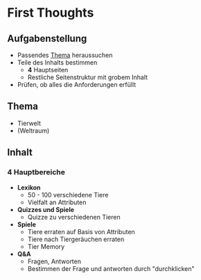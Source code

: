 # First Thoughts

## Aufgabenstellung
- Passendes [Thema](#thema) heraussuchen
- Teile des Inhalts bestimmen
    - **4** Hauptseiten
    - Restliche Seitenstruktur mit grobem Inhalt
- Prüfen, ob alles die Anforderungen erfüllt

## Thema
- Tierwelt
- (Weltraum)

## Inhalt
### 4 Hauptbereiche
- **Lexikon**
    - 50 - 100 verschiedene Tiere
    - Vielfalt an Attributen
- **Quizzes und Spiele**
    - Quizze zu verschiedenen Tieren
- **Spiele**
    - Tiere erraten auf Basis von Attributen
    - Tiere nach Tiergeräuchen erraten
    - Tier Memory
- **Q&A**
    - Fragen, Antworten
    - Bestimmen der Frage und antworten durch "durchklicken"